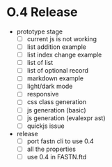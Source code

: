 # O.4 Release

- prototype stage
  - [ ] current js is not working
  - [ ] list addition example
  - [ ] list index change example
  - [ ] list of list
  - [ ] list of optional record
  - [ ] markdown example
  - [ ] light/dark mode
  - [ ] responsive
  - [ ] css class generation
  - [ ] js generation (basic)
  - [ ] js generation (evalexpr ast)
  - [ ] quickjs issue
- release
  - [ ] port fastn cli to use 0.4
  - [ ] all the properties
  - [ ] use 0.4 in FASTN.ftd
